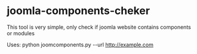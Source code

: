 # joomla-components-cheker

This tool is very simple, only check if joomla website contains components or modules

Uses:
python joomcomponents.py --url http://example.com 
